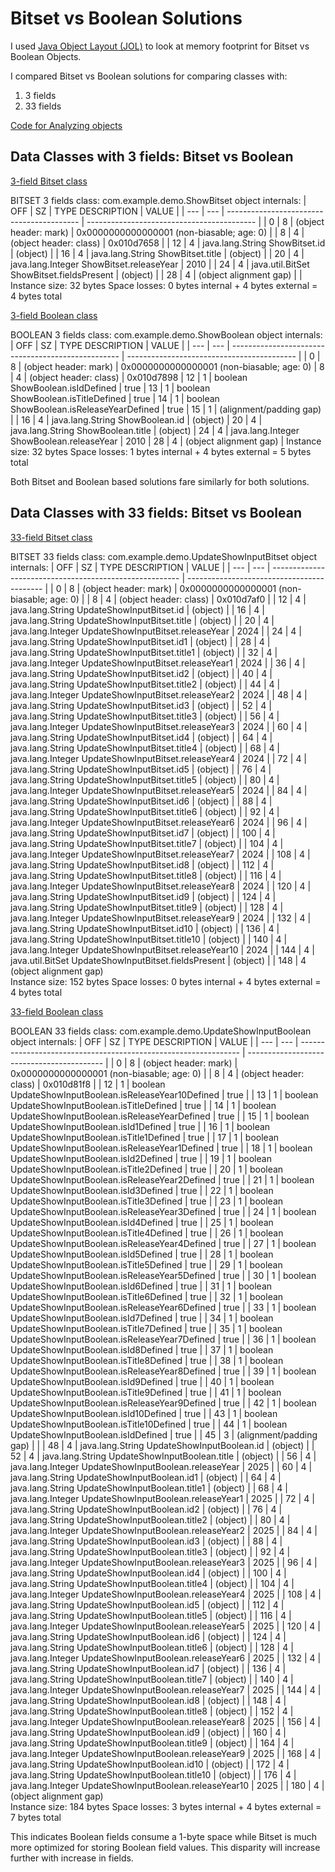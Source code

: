 # Bitset vs Boolean Solutions
I used [Java Object Layout (JOL)](https://mvnrepository.com/artifact/org.openjdk.jol/jol-core) to look at memory footprint for Bitset vs Boolean Objects.

I compared Bitset vs Boolean solutions for comparing classes with: 
1. 3 fields 
2. 33 fields

[Code for Analyzing objects](https://github.com/krutikavk/sparse-update-analysis/blob/main/demo/src/main/java/com/example/demo/DemoApplication.java#L35-L47)

## Data Classes with 3 fields: Bitset vs Boolean

[3-field Bitset class](https://github.com/krutikavk/sparse-update-analysis/blob/main/demo/src/main/java/com/example/demo/ShowBitset.java)

BITSET 3 fields class:
com.example.demo.ShowBitset object internals:
| OFF | SZ  |              TYPE DESCRIPTION             |       VALUE                                |
| --- | --- | ----------------------------------------- | ------------------------------------------ |
| 0   | 8   |                  (object header: mark)    |  0x0000000000000001 (non-biasable; age: 0) |
| 8   | 4   |                  (object header: class)   |  0x010d7658                                |
| 12  | 4   | java.lang.String ShowBitset.id            |  (object)                                  |
| 16  | 4   | java.lang.String ShowBitset.title         |  (object)                                  |
| 20  | 4   | java.lang.Integer ShowBitset.releaseYear  |   2010                                     |
| 24  | 4   | java.util.BitSet ShowBitset.fieldsPresent |  (object)                                  |
| 28  | 4   |                  (object alignment gap)   |                                            |
Instance size: 32 bytes
Space losses: 0 bytes internal + 4 bytes external = 4 bytes total

[3-field Boolean class](https://github.com/krutikavk/sparse-update-analysis/blob/main/demo/src/main/java/com/example/demo/ShowBoolean.java)

BOOLEAN 3 fields class:
com.example.demo.ShowBoolean object internals:
| OFF | SZ  |                    TYPE DESCRIPTION                |       VALUE                                |
| --- | --- | -------------------------------------------------- | ------------------------------------------ |
| 0   | 8   |                   (object header: mark)            | 0x0000000000000001 (non-biasable; age: 0)
| 8   | 4   |                  (object header: class)            | 0x010d7898
| 12  | 1   |          boolean ShowBoolean.isIdDefined           | true
| 13  | 1   |          boolean ShowBoolean.isTitleDefined        | true
| 14  | 1   |          boolean ShowBoolean.isReleaseYearDefined  | true
| 15  | 1   |                  (alignment/padding gap)           | 
| 16  | 4   | java.lang.String ShowBoolean.id                    | (object)
| 20  | 4   | java.lang.String ShowBoolean.title                 | (object)
| 24  | 4   |  java.lang.Integer ShowBoolean.releaseYear         |   2010
| 28  | 4   |                  (object alignment gap)            |
Instance size: 32 bytes
Space losses: 1 bytes internal + 4 bytes external = 5 bytes total

Both Bitset and Boolean based solutions fare similarly for both solutions.



## Data Classes with 33 fields: Bitset vs Boolean

[33-field Bitset class](https://github.com/krutikavk/sparse-update-analysis/blob/main/demo/src/main/java/com/example/demo/UpdateShowInputBitset.java)

BITSET 33 fields class:
com.example.demo.UpdateShowInputBitset object internals:
| OFF | SZ  |                       TYPE DESCRIPTION                  |       VALUE                                |
| --- | --- | ------------------------------------------------------- | ------------------------------------------ |
| 0   | 8   |                  (object header: mark)                  | 0x0000000000000001 (non-biasable; age: 0)  |
| 8   | 4   |                  (object header: class)                 | 0x010d7af0                                 |
| 12  | 4   |  java.lang.String UpdateShowInputBitset.id              | (object)                                   |
| 16  | 4   |  java.lang.String UpdateShowInputBitset.title           | (object)                                   |
| 20  | 4   |  java.lang.Integer UpdateShowInputBitset.releaseYear    | 2024                                       |
| 24  | 4   |  java.lang.String UpdateShowInputBitset.id1             | (object)                                   |
| 28  | 4   |  java.lang.String UpdateShowInputBitset.title1          | (object)                                   |
| 32  | 4   |  java.lang.Integer UpdateShowInputBitset.releaseYear1   | 2024                                       |
| 36  | 4   |  java.lang.String UpdateShowInputBitset.id2             | (object)                                   |
| 40  | 4   |  java.lang.String UpdateShowInputBitset.title2          | (object)                                   |
| 44  | 4   |  java.lang.Integer UpdateShowInputBitset.releaseYear2   | 2024                                       |
| 48  | 4   |  java.lang.String UpdateShowInputBitset.id3             | (object)                                   |
| 52  | 4   |  java.lang.String UpdateShowInputBitset.title3          | (object)                                   |
| 56  | 4   |  java.lang.Integer UpdateShowInputBitset.releaseYear3   | 2024                                       |
| 60  | 4   |  java.lang.String UpdateShowInputBitset.id4             | (object)                                   |
| 64  | 4   |  java.lang.String UpdateShowInputBitset.title4          | (object)                                   |
| 68  | 4   |  java.lang.Integer UpdateShowInputBitset.releaseYear4   | 2024                                       |
| 72  | 4   |  java.lang.String UpdateShowInputBitset.id5             | (object)                                   |
| 76  | 4   |  java.lang.String UpdateShowInputBitset.title5          | (object)                                   |
| 80  | 4   |  java.lang.Integer UpdateShowInputBitset.releaseYear5   | 2024                                       |
| 84  | 4   |  java.lang.String UpdateShowInputBitset.id6             | (object)                                   |
| 88  | 4   |  java.lang.String UpdateShowInputBitset.title6          | (object)                                   |
| 92  | 4   |  java.lang.Integer UpdateShowInputBitset.releaseYear6   | 2024                                       |
| 96  | 4   |  java.lang.String UpdateShowInputBitset.id7             | (object)                                   |
| 100 | 4   |  java.lang.String UpdateShowInputBitset.title7          | (object)                                   |
| 104 | 4   |  java.lang.Integer UpdateShowInputBitset.releaseYear7   | 2024                                       |
| 108 | 4   |  java.lang.String UpdateShowInputBitset.id8             | (object)                                   |
| 112 | 4   |  java.lang.String UpdateShowInputBitset.title8          | (object)                                   |
| 116 | 4   |  java.lang.Integer UpdateShowInputBitset.releaseYear8   | 2024                                       |
| 120 | 4   |  java.lang.String UpdateShowInputBitset.id9             | (object)                                   |
| 124 | 4   |  java.lang.String UpdateShowInputBitset.title9          | (object)                                   |
| 128 | 4   |  java.lang.Integer UpdateShowInputBitset.releaseYear9   | 2024                                       |
| 132 | 4   |  java.lang.String UpdateShowInputBitset.id10            | (object)                                   |
| 136 | 4   |  java.lang.String UpdateShowInputBitset.title10         | (object)                                   |
| 140 | 4   |  java.lang.Integer UpdateShowInputBitset.releaseYear10  | 2024                                       |
| 144 | 4   |  java.util.BitSet UpdateShowInputBitset.fieldsPresent   | (object)                                   |
| 148 | 4                     (object alignment gap)                
Instance size: 152 bytes
Space losses: 0 bytes internal + 4 bytes external = 4 bytes total


[33-field Boolean class](https://github.com/krutikavk/sparse-update-analysis/blob/main/demo/src/main/java/com/example/demo/UpdateShowInputBoolean.java)

BOOLEAN 33 fields class:
com.example.demo.UpdateShowInputBoolean object internals:
| OFF | SZ  |                           TYPE DESCRIPTION                      |       VALUE                                |
| --- | --- | --------------------------------------------------------------- | ------------------------------------------ |
| 0   | 8   |                  (object header: mark)                          | 0x0000000000000001 (non-biasable; age: 0)  |
| 8   | 4   |                  (object header: class)                         | 0x010d81f8                                 |
| 12  | 1   |          boolean UpdateShowInputBoolean.isReleaseYear10Defined  |  true                                      |
| 13  | 1   |          boolean UpdateShowInputBoolean.isTitleDefined          |  true                                      |
| 14  | 1   |          boolean UpdateShowInputBoolean.isReleaseYearDefined    |  true                                      |
| 15  | 1   |          boolean UpdateShowInputBoolean.isId1Defined            |  true                                      |
| 16  | 1   |          boolean UpdateShowInputBoolean.isTitle1Defined         |  true                                      |
| 17  | 1   |          boolean UpdateShowInputBoolean.isReleaseYear1Defined   |  true                                      |
| 18  | 1   |          boolean UpdateShowInputBoolean.isId2Defined            |  true                                      |
| 19  | 1   |          boolean UpdateShowInputBoolean.isTitle2Defined         |  true                                      |
| 20  | 1   |          boolean UpdateShowInputBoolean.isReleaseYear2Defined   |  true                                      |
| 21  | 1   |          boolean UpdateShowInputBoolean.isId3Defined            |  true                                      |
| 22  | 1   |          boolean UpdateShowInputBoolean.isTitle3Defined         |  true                                      |
| 23  | 1   |          boolean UpdateShowInputBoolean.isReleaseYear3Defined   |  true                                      |
| 24  | 1   |          boolean UpdateShowInputBoolean.isId4Defined            |  true                                      |
| 25  | 1   |          boolean UpdateShowInputBoolean.isTitle4Defined         |  true                                      |
| 26  | 1   |          boolean UpdateShowInputBoolean.isReleaseYear4Defined   |  true                                      |
| 27  | 1   |          boolean UpdateShowInputBoolean.isId5Defined            |  true                                      |
| 28  | 1   |          boolean UpdateShowInputBoolean.isTitle5Defined         |  true                                      |
| 29  | 1   |          boolean UpdateShowInputBoolean.isReleaseYear5Defined   |  true                                      |
| 30  | 1   |          boolean UpdateShowInputBoolean.isId6Defined            |  true                                      |
| 31  | 1   |          boolean UpdateShowInputBoolean.isTitle6Defined         |  true                                      |
| 32  | 1   |          boolean UpdateShowInputBoolean.isReleaseYear6Defined   |  true                                      |
| 33  | 1   |          boolean UpdateShowInputBoolean.isId7Defined            |  true                                      |
| 34  | 1   |          boolean UpdateShowInputBoolean.isTitle7Defined         |  true                                      |
| 35  | 1   |          boolean UpdateShowInputBoolean.isReleaseYear7Defined   |  true                                      |
| 36  | 1   |          boolean UpdateShowInputBoolean.isId8Defined            |  true                                      |
| 37  | 1   |          boolean UpdateShowInputBoolean.isTitle8Defined         |  true                                      |
| 38  | 1   |          boolean UpdateShowInputBoolean.isReleaseYear8Defined   |  true                                      |
| 39  | 1   |          boolean UpdateShowInputBoolean.isId9Defined            |  true                                      |
| 40  | 1   |          boolean UpdateShowInputBoolean.isTitle9Defined         |  true                                      |
| 41  | 1   |          boolean UpdateShowInputBoolean.isReleaseYear9Defined   |  true                                      |
| 42  | 1   |          boolean UpdateShowInputBoolean.isId10Defined           |  true                                      |
| 43  | 1   |          boolean UpdateShowInputBoolean.isTitle10Defined        |  true                                      |
| 44  | 1   |          boolean UpdateShowInputBoolean.isIdDefined             |  true                                      |
| 45  | 3   |                  (alignment/padding gap)                        |                                            |
| 48  | 4   |  java.lang.String UpdateShowInputBoolean.id                     |  (object)                                  |
| 52  | 4   |  java.lang.String UpdateShowInputBoolean.title                  |  (object)                                  |
| 56  | 4   |  java.lang.Integer UpdateShowInputBoolean.releaseYear           |   2025                                     |
| 60  | 4   |  java.lang.String UpdateShowInputBoolean.id1                    |  (object)                                  |
| 64  | 4   |  java.lang.String UpdateShowInputBoolean.title1                 |  (object)                                  |
| 68  | 4   |  java.lang.Integer UpdateShowInputBoolean.releaseYear1          |   2025                                     |
| 72  | 4   |  java.lang.String UpdateShowInputBoolean.id2                    |  (object)                                  |
| 76  | 4   |  java.lang.String UpdateShowInputBoolean.title2                 |  (object)                                  |
| 80  | 4   |  java.lang.Integer UpdateShowInputBoolean.releaseYear2          |   2025                                     |
| 84  | 4   |  java.lang.String UpdateShowInputBoolean.id3                    |  (object)                                  |
| 88  | 4   |  java.lang.String UpdateShowInputBoolean.title3                 |  (object)                                  |
| 92  | 4   |  java.lang.Integer UpdateShowInputBoolean.releaseYear3          |   2025                                     |
| 96  | 4   |  java.lang.String UpdateShowInputBoolean.id4                    |  (object)                                  |
| 100 | 4   |  java.lang.String UpdateShowInputBoolean.title4                 |  (object)                                  |
| 104 | 4   |  java.lang.Integer UpdateShowInputBoolean.releaseYear4          |   2025                                     |
| 108 | 4   |  java.lang.String UpdateShowInputBoolean.id5                    |  (object)                                  |
| 112 | 4   |  java.lang.String UpdateShowInputBoolean.title5                 |  (object)                                  |
| 116 | 4   |  java.lang.Integer UpdateShowInputBoolean.releaseYear5          |   2025                                     |
| 120 | 4   |  java.lang.String UpdateShowInputBoolean.id6                    |  (object)                                  |
| 124 | 4   |  java.lang.String UpdateShowInputBoolean.title6                 |  (object)                                  |
| 128 | 4   |  java.lang.Integer UpdateShowInputBoolean.releaseYear6          |   2025                                     |
| 132 | 4   |  java.lang.String UpdateShowInputBoolean.id7                    |  (object)                                  |
| 136 | 4   |  java.lang.String UpdateShowInputBoolean.title7                 |  (object)                                  |
| 140 | 4   |  java.lang.Integer UpdateShowInputBoolean.releaseYear7          |   2025                                     |
| 144 | 4   |  java.lang.String UpdateShowInputBoolean.id8                    |  (object)                                  |
| 148 | 4   |  java.lang.String UpdateShowInputBoolean.title8                 |  (object)                                  |
| 152 | 4   |  java.lang.Integer UpdateShowInputBoolean.releaseYear8          |   2025                                     |
| 156 | 4   |  java.lang.String UpdateShowInputBoolean.id9                    |  (object)                                  |
| 160 | 4   |  java.lang.String UpdateShowInputBoolean.title9                 |  (object)                                  |
| 164 | 4   |  java.lang.Integer UpdateShowInputBoolean.releaseYear9          |   2025                                     |
| 168 | 4   |  java.lang.String UpdateShowInputBoolean.id10                   |  (object)                                  |
| 172 | 4   |  java.lang.String UpdateShowInputBoolean.title10                |  (object)                                  |
| 176 | 4   | java.lang.Integer UpdateShowInputBoolean.releaseYear10          |  2025                                      |
| 180 | 4   |                 (object alignment gap)                          
Instance size: 184 bytes
Space losses: 3 bytes internal + 4 bytes external = 7 bytes total


This indicates Boolean fields consume a 1-byte space while Bitset is much more optimized for storing Boolean field values. 
This disparity will increase further with increase in fields. 












